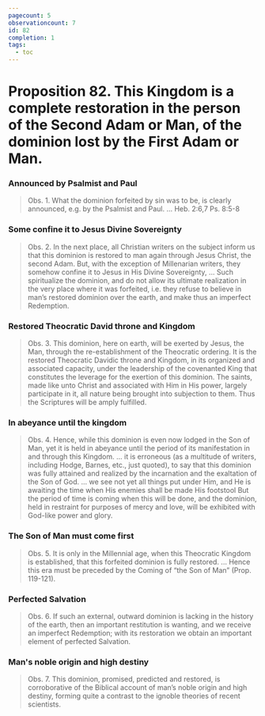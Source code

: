 ```yaml
---
pagecount: 5
observationcount: 7
id: 82
completion: 1
tags:
  - toc
---
```

# Proposition 82. This Kingdom is a complete restoration in the person of the Second Adam or Man, of the dominion lost by the First Adam or Man.
### Announced by Psalmist and Paul
>Obs. 1. What the dominion forfeited by sin was to be, is clearly announced, e.g. by the Psalmist and Paul.
>...
>Heb. 2:6,7
>Ps. 8:5-8
### Some confine it to Jesus Divine Sovereignty
>Obs. 2. In the next place, all Christian writers on the subject inform us that this dominion is restored to man again through Jesus Christ, the second Adam. But, with the exception of Millenarian writers, they somehow confine it to Jesus in His Divine Sovereignty,
>...
>Such spiritualize the dominion, and do not allow its ultimate realization in the very place where it was forfeited, i.e. they refuse to believe in man’s restored dominion over the earth, and make thus an imperfect Redemption.
### Restored Theocratic David throne and Kingdom
>Obs. 3. This dominion, here on earth, will be exerted by Jesus, the Man, through the re-establishment of the Theocratic ordering. It is the restored Theocratic Davidic throne and Kingdom, in its organized and associated capacity, under the leadership of the covenanted King that constitutes the leverage for the exertion of this dominion. The saints, made like unto Christ and associated with Him in His power, largely participate in it, all nature being brought into subjection to them. Thus the Scriptures will be amply fulfilled.
### In abeyance until the kingdom
>Obs. 4. Hence, while this dominion is even now lodged in the Son of Man, yet it is held in abeyance until the period of its manifestation in and through this Kingdom.
>...
>it is erroneous (as a multitude of writers, including Hodge, Barnes, etc., just quoted), to say that this dominion was fully attained and realized by the incarnation and the exaltation of the Son of God.
>...
>we see not yet all things put under Him, and He is awaiting the time when His enemies shall be made His footstool But the period of time is coming when this will be done, and the dominion, held in restraint for purposes of mercy and love, will be exhibited with God-like power and glory.
### The Son of Man must come first
>Obs. 5. It is only in the Millennial age, when this Theocratic Kingdom is established, that this forfeited dominion is fully restored.
>...
>Hence this era must be preceded by the Coming of “the Son of Man” (Prop. 119-121).
### Perfected Salvation
>Obs. 6. If such an external, outward dominion is lacking in the history of the earth, then an important restitution is wanting, and we receive an imperfect Redemption; with its restoration we obtain an important element of perfected Salvation.
### Man's noble origin and high destiny
>Obs. 7. This dominion, promised, predicted and restored, is corroborative of the Biblical account of man’s noble origin and high destiny, forming quite a contrast to the ignoble theories of recent scientists.